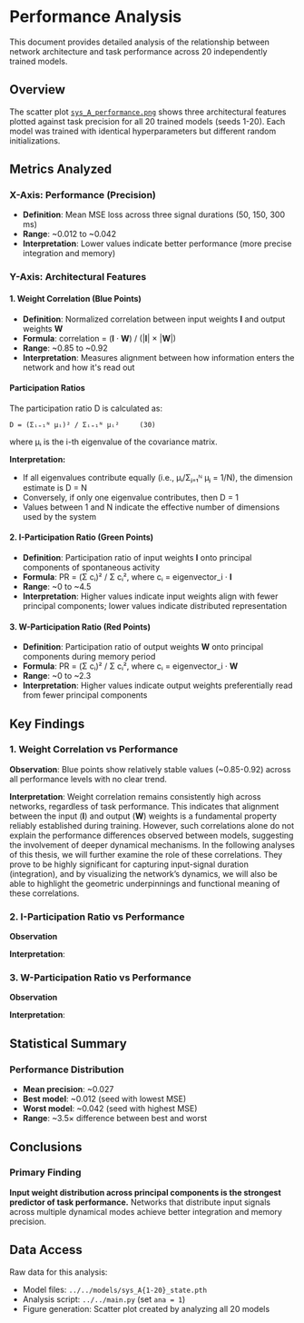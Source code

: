 # Performance Analysis

This document provides detailed analysis of the relationship between network architecture and task performance across 20 independently trained models.

## Overview

The scatter plot [`sys_A_performance.png`](https://github.com/lorenapuhl/Backengineering-neural-networks/blob/main/experiment-a/results/performance/sys_A_performance.png) shows three architectural features plotted against task precision for all 20 trained models (seeds 1-20). Each model was trained with identical hyperparameters but different random initializations.

## Metrics Analyzed

### X-Axis: Performance (Precision)
- **Definition**: Mean MSE loss across three signal durations (50, 150, 300 ms)
- **Range**: ~0.012 to ~0.042
- **Interpretation**: Lower values indicate better performance (more precise integration and memory)

### Y-Axis: Architectural Features

#### 1. Weight Correlation (Blue Points)
- **Definition**: Normalized correlation between input weights **I** and output weights **W**
- **Formula**: correlation = (**I** · **W**) / (|**I**| × |**W**|)
- **Range**: ~0.85 to ~0.92
- **Interpretation**: Measures alignment between how information enters the network and how it's read out

#### Participation Ratios
The participation ratio D is calculated as:

```
D = (Σᵢ₌₁ᴺ μᵢ)² / Σᵢ₌₁ᴺ μᵢ²     (30)
```

where μᵢ is the i-th eigenvalue of the covariance matrix.

**Interpretation:**
- If all eigenvalues contribute equally (i.e., μᵢ/Σⱼ₌₁ᴺ μⱼ = 1/N), the dimension estimate is D = N
- Conversely, if only one eigenvalue contributes, then D = 1
- Values between 1 and N indicate the effective number of dimensions used by the system

#### 2. I-Participation Ratio (Green Points)
- **Definition**: Participation ratio of input weights **I** onto principal components of spontaneous activity
- **Formula**: PR = (Σ cᵢ)² / Σ cᵢ², where cᵢ = eigenvector_i · **I**
- **Range**: ~0 to ~4.5
- **Interpretation**: Higher values indicate input weights align with fewer principal components; lower values indicate distributed representation

#### 3. W-Participation Ratio (Red Points)
- **Definition**: Participation ratio of output weights **W** onto principal components during memory period
- **Formula**: PR = (Σ cᵢ)² / Σ cᵢ², where cᵢ = eigenvector_i · **W**
- **Range**: ~0 to ~2.3
- **Interpretation**: Higher values indicate output weights preferentially read from fewer principal components

## Key Findings

### 1. Weight Correlation vs Performance

**Observation**: Blue points show relatively stable values (~0.85-0.92) across all performance levels with no clear trend.

**Interpretation**: 
Weight correlation remains consistently high across networks, regardless of task performance. This indicates that alignment between the input ($\mathbf{I}$) and output ($\mathbf{W}$) weights is a fundamental property reliably established during training. However, such correlations alone do not explain the performance differences observed between models, suggesting the involvement of deeper dynamical mechanisms. In the following analyses of this thesis, we will further examine the role of these correlations. They prove to be highly significant for capturing input-signal duration (integration), and by visualizing the network’s dynamics, we will also be able to highlight the geometric underpinnings and functional meaning of these correlations.

### 2. I-Participation Ratio vs Performance

**Observation**

**Interpretation**:


### 3. W-Participation Ratio vs Performance

**Observation**

**Interpretation**:

## Statistical Summary

### Performance Distribution
- **Mean precision**: ~0.027
- **Best model**: ~0.012 (seed with lowest MSE)
- **Worst model**: ~0.042 (seed with highest MSE)
- **Range**: ~3.5× difference between best and worst



## Conclusions

### Primary Finding
**Input weight distribution across principal components is the strongest predictor of task performance.** Networks that distribute input signals across multiple dynamical modes achieve better integration and memory precision.


## Data Access

Raw data for this analysis:
- Model files: `../../models/sys_A{1-20}_state.pth`
- Analysis script: `../../main.py` (set `ana = 1`)
- Figure generation: Scatter plot created by analyzing all 20 models
